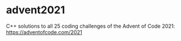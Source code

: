 # advent2021

C++ solutions to all 25 coding challenges of the Advent of Code 2021: https://adventofcode.com/2021
